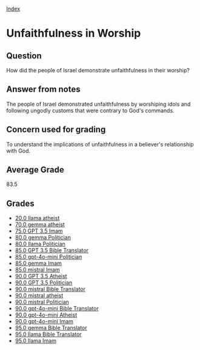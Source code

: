 
[Index](../index.md)
# Unfaithfulness in Worship
## Question
How did the people of Israel demonstrate unfaithfulness in their worship?

## Answer from notes
The people of Israel demonstrated unfaithfulness by worshiping idols and following ungodly customs that were contrary to God's commands.

## Concern used for grading
To understand the implications of unfaithfulness in a believer's relationship with God.

## Average Grade
83.5

## Grades
 * [20.0 llama atheist](../answers/llama_atheist/Unfaithfulness_in_Worship.md)
 * [70.0 gemma atheist](../answers/gemma_atheist/Unfaithfulness_in_Worship.md)
 * [75.0 GPT 3.5 Imam](../answers/GPT_3.5_Imam/Unfaithfulness_in_Worship.md)
 * [80.0 gemma Politician](../answers/gemma_Politician/Unfaithfulness_in_Worship.md)
 * [80.0 llama Politician](../answers/llama_Politician/Unfaithfulness_in_Worship.md)
 * [85.0 GPT 3.5 Bible Translator](../answers/GPT_3.5_Bible_Translator/Unfaithfulness_in_Worship.md)
 * [85.0 gpt-4o-mini Politician](../answers/gpt-4o-mini_Politician/Unfaithfulness_in_Worship.md)
 * [85.0 gemma Imam](../answers/gemma_Imam/Unfaithfulness_in_Worship.md)
 * [85.0 mistral Imam](../answers/mistral_Imam/Unfaithfulness_in_Worship.md)
 * [90.0 GPT 3.5 Atheist](../answers/GPT_3.5_Atheist/Unfaithfulness_in_Worship.md)
 * [90.0 GPT 3.5 Politician](../answers/GPT_3.5_Politician/Unfaithfulness_in_Worship.md)
 * [90.0 mistral Bible Translator](../answers/mistral_Bible_Translator/Unfaithfulness_in_Worship.md)
 * [90.0 mistral atheist](../answers/mistral_atheist/Unfaithfulness_in_Worship.md)
 * [90.0 mistral Politician](../answers/mistral_Politician/Unfaithfulness_in_Worship.md)
 * [90.0 gpt-4o-mini Bible Translator](../answers/gpt-4o-mini_Bible_Translator/Unfaithfulness_in_Worship.md)
 * [90.0 gpt-4o-mini Atheist](../answers/gpt-4o-mini_Atheist/Unfaithfulness_in_Worship.md)
 * [90.0 gpt-4o-mini Imam](../answers/gpt-4o-mini_Imam/Unfaithfulness_in_Worship.md)
 * [95.0 gemma Bible Translator](../answers/gemma_Bible_Translator/Unfaithfulness_in_Worship.md)
 * [95.0 llama Bible Translator](../answers/llama_Bible_Translator/Unfaithfulness_in_Worship.md)
 * [95.0 llama Imam](../answers/llama_Imam/Unfaithfulness_in_Worship.md)
